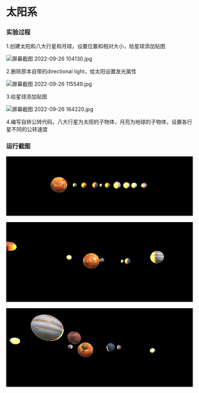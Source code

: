 # 太阳系

### 实验过程

1.创建太阳和八大行星和月球，设置位置和相对大小，给星球添加贴图

![屏幕截图 2022-09-26 104130.jpg](imags-procedure/%25E5%25B1%258F%25E5%25B9%2595%25E6%2588%25AA%25E5%259B%25BE_2022-09-26_104130.jpg)

2.删除原本自带的directional light，给太阳设置发光属性

![屏幕截图 2022-09-26 115549.jpg](imags-procedure/%25E5%25B1%258F%25E5%25B9%2595%25E6%2588%25AA%25E5%259B%25BE_2022-09-26_115549.jpg)

3.给星球添加贴图

![屏幕截图 2022-09-26 164220.jpg](imags-procedure/%25E5%25B1%258F%25E5%25B9%2595%25E6%2588%25AA%25E5%259B%25BE_2022-09-26_164220.jpg)

4.编写自转公转代码，八大行星为太阳的子物体，月亮为地球的子物体，设置各行星不同的公转速度

### 运行截图

![3.jpg](imags-procedure/3.jpg)

![1.jpg](imags-procedure/1.jpg)

![2.jpg](imags-procedure/2.jpg)
